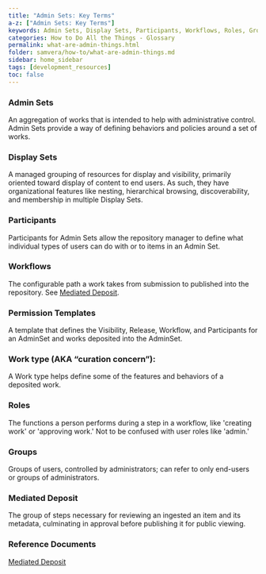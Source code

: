 ```yaml
---
title: "Admin Sets: Key Terms"
a-z: ["Admin Sets: Key Terms"]
keywords: Admin Sets, Display Sets, Participants, Workflows, Roles, Groups
categories: How to Do All the Things - Glossary
permalink: what-are-admin-things.html
folder: samvera/how-to/what-are-admin-things.md
sidebar: home_sidebar
tags: [development_resources]
toc: false
---
```


### Admin Sets

An aggregation of works that is intended to help with administrative control. Admin Sets provide a way of defining behaviors and policies around a set of works.

### Display Sets

A managed grouping of resources for display and visibility, primarily oriented toward display of content to end users.  As such, they have organizational features like nesting, hierarchical browsing, discoverability, and membership in multiple Display Sets.

### Participants

Participants for Admin Sets allow the repository manager to define what individual types of users can do with or to items in an Admin Set.

### Workflows

The configurable path a work takes from submission to published into the repository. See [Mediated Deposit](#mediated-deposit).

### Permission Templates

A template that defines the Visibility, Release, Workflow, and Participants for an AdminSet and works deposited into the AdminSet.

### Work type (AKA “curation concern”):

A Work type helps define some of the features and behaviors of a deposited work.

### Roles

The functions a person performs during a step in a workflow, like 'creating work' or 'approving work.' Not to be confused with user roles like 'admin.'

### Groups

Groups of users, controlled by administrators; can refer to only end-users or groups of administrators.

### Mediated Deposit
 The group of steps necessary for reviewing an ingested an item and its metadata, culminating in approval before publishing it for public viewing.

### Reference Documents

[Mediated Deposit](https://github.com/samvera/sufia/wiki/Mediated-Deposit-Workflow)
